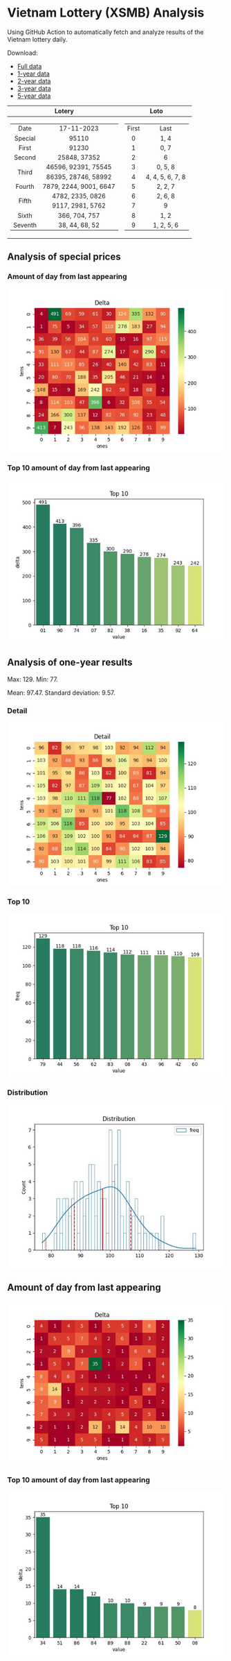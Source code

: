 # Vietnam Lottery (XSMB) Analysis

Using GitHub Action to automatically fetch and analyze results of the Vietnam lottery daily.

Download:

* [Full data](https://raw.githubusercontent.com/khiemdoan/vietnam-lottery-xsmb-analysis/main/results/xsmb.csv)
* [1-year data](https://raw.githubusercontent.com/khiemdoan/vietnam-lottery-xsmb-analysis/main/results/xsmb_1_year.csv)
* [2-year data](https://raw.githubusercontent.com/khiemdoan/vietnam-lottery-xsmb-analysis/main/results/xsmb_2_year.csv)
* [3-year data](https://raw.githubusercontent.com/khiemdoan/vietnam-lottery-xsmb-analysis/main/results/xsmb_3_year.csv)
* [5-year data](https://raw.githubusercontent.com/khiemdoan/vietnam-lottery-xsmb-analysis/main/results/xsmb_5_year.csv)

| Lotery      | Loto |
| :-----------: | :-----------: |
| <table><tr><td>Date</td><td>17-11-2023</td></tr><tr><td>Special</td><td>95110</td></tr><tr><td>First</td><td>91230</td></tr><tr><td>Second</td><td>25848, 37352</td></tr><tr><td rowspan="2">Third</td><td>46596, 92391, 75545</td></tr><tr><td>86395, 28746, 58992</td></tr><tr><td>Fourth</td><td>7879, 2244, 9001, 6647</td></tr><tr><td rowspan="2">Fifth</td><td>4782, 2335, 0826</td></tr><tr><td>9117, 2981, 5762</td></tr><tr><td>Sixth</td><td>366, 704, 757</td></tr><tr><td>Seventh</td><td>38, 44, 68, 52</td></tr></table> | <table><tr><td>First</td><td>Last</td></tr><tr><td>0</td><td>1, 4</td></tr><tr><td>1</td><td>0, 7</td></tr><tr><td>2</td><td>6</td></tr><tr><td>3</td><td>0, 5, 8</td></tr><tr><td>4</td><td>4, 4, 5, 6, 7, 8</td></tr><tr><td>5</td><td>2, 2, 7</td></tr><tr><td>6</td><td>2, 6, 8</td></tr><tr><td>7</td><td>9</td></tr><tr><td>8</td><td>1, 2</td></tr><tr><td>9</td><td>1, 2, 5, 6</td></tr></table> |


<h2>Analysis of special prices</h2>

<h3>Amount of day from last appearing</h3>

![Delta](images/special_delta.jpg)

<h3>Top 10 amount of day from last appearing</h3>

![Delta top 10](images/special_delta_top_10.jpg)

<h2>Analysis of one-year results</h2>

Max: 129. Min: 77.

Mean: 97.47. Standard deviation: 9.57.

<h3>Detail</h3>

![Detail](images/heatmap.jpg)

<h3>Top 10</h3>

![Top 10](images/top-10.jpg)

<h3>Distribution</h3>

![Distribution](images/distribution.jpg)

<h2>Amount of day from last appearing</h2>

![Delta](images/delta.jpg)

<h3>Top 10 amount of day from last appearing</h3>

![Delta top 10](images/delta_top_10.jpg)